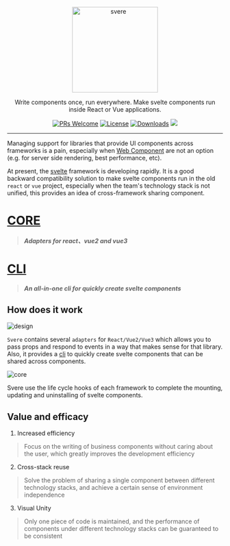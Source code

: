 <p align="center"><img width="200" alt="svere" src="https://user-images.githubusercontent.com/1866848/118639391-7100e580-b80a-11eb-88e1-4a2b547ad475.png"></p>

<p align="center">
  Write components once, run everywhere. Make svelte components run inside React or Vue applications.
</p>

<p align="center">
  <a href="https://github.com/FE-PIRL/svere/pulls"><img alt="PRs Welcome" src="https://img.shields.io/badge/PRs-welcome-brightgreen.svg" /></a>
  <a href="https://github.com/FE-PIRL/svere/blob/master/LICENSE"><img alt="License" src="https://img.shields.io/badge/License-MIT-blue.svg?style=flat-square" /></a>
  <a href="https://www.npmjs.com/package/@svere/core"><img alt="Downloads" src="https://img.shields.io/npm/dm/@svere/core" /></a>
  <a href="https://www.npmjs.com/package/@svere/core" rel="nofollow"><img src="https://img.shields.io/npm/v/@svere/core.svg?sanitize=true"></a>
</p>

---

Managing support for libraries that provide UI components across frameworks is a pain,
especially when [Web Component](https://developer.mozilla.org/en-US/docs/Web/Web_Components) are not an option (e.g. for server side rendering, best performance, etc).

At present, the [svelte](https://svelte.dev/) framework is developing rapidly.
It is a good backward compatibility solution to make svelte components run in the old `react` or `vue` project,
especially when the team's technology stack is not unified, this provides an idea of cross-framework sharing component.


# [CORE](https://github.com/FE-PIRL/svere/blob/master/packages/core/README.md)

> ##### Adapters for react、vue2 and vue3

# [CLI](https://github.com/FE-PIRL/svere/blob/master/packages/cli/README.md)

> ##### An all-in-one cli for quickly create svelte components


## How does it work

![design](https://user-images.githubusercontent.com/1866848/120758562-94cf6580-c544-11eb-9782-f13aea85b1fc.png)

`Svere` contains several `adapters` for `React/Vue2/Vue3` which allows you to pass props and respond to events in a way that makes sense for that library.
Also, it provides a [cli](https://github.com/FE-PIRL/svere/blob/master/packages/cli/README.md) to quickly create svelte components that can be shared across components.

![core](https://user-images.githubusercontent.com/1866848/120759562-b5e48600-c545-11eb-8ae4-95c901581f7c.png)

Svere use the life cycle hooks of each framework to complete the mounting, updating and uninstalling of svelte components.

## Value and efficacy

1. Increased efficiency
   
>   Focus on the writing of business components without caring about the user, which greatly improves the development efficiency

2. Cross-stack reuse
   
> Solve the problem of sharing a single component between different technology stacks, and achieve a certain sense of environment independence

3. Visual Unity
   
> Only one piece of code is maintained, and the performance of components under different technology stacks can be guaranteed to be consistent